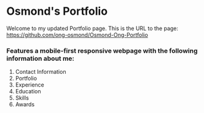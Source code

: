 # Osmond's Portfolio
Welcome to my updated Portfolio page.
This is the URL to the page: https://github.com/ong-osmond/Osmond-Ong-Portfolio

### Features a mobile-first responsive webpage with the following information about me:
1. Contact Information
2. Portfolio
3. Experience
4. Education
5. Skills
6. Awards


